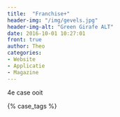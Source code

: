 ```yaml
---
title:  "Franchise+"
header-img: "/img/gevels.jpg"
header-img-alt: "Green Girafe ALT"
date: 2016-10-01 10:27:01
front: true
author: Theo
categories: 
- Website
- Applicatie
- Magazine
---
```

4e case ooit

{% case_tags %}